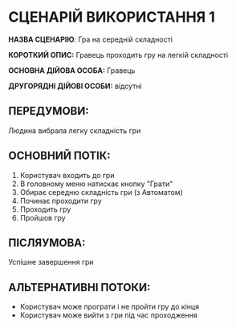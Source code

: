 # СЦЕНАРІЙ ВИКОРИСТАННЯ 1

**НАЗВА СЦЕНАРІЮ**:	Гра на середній складності

**КОРОТКИЙ ОПИС:** Гравець проходить гру на легкій складності

**ОСНОВНА ДІЙОВА ОСОБА:** Гравець

**ДРУГОРЯДНІ ДІЙОВІ ОСОБИ:** відсутні

## ПЕРЕДУМОВИ:

Людина вибрала легку складність гри

## ОСНОВНИЙ ПОТІК:
1.	Користувач входить до гри
2.	В головному меню натискає кнопку "Грати"
3.	Обирає середню складність гри (з Автоматом)
4.	Починає проходити гру
5.	Проходить гру
6.	Пройшов гру

## ПІСЛЯУМОВА:

Успішне завершення гри

## АЛЬТЕРНАТИВНІ ПОТОКИ:
* Користувач може програти і не пройти гру до кінця
* Користувач може вийти з гри під час проходження 
